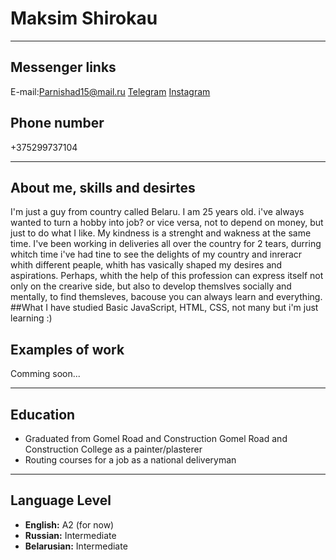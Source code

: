 # __Maksim Shirokau__
---
## Messenger links
E-mail:Parnishad15@mail.ru
[Telegram](https://t.me/Shir_shir_shir)
[Instagram](https://www.instagram.com/shir_shir_shir_)
## Phone number
+375299737104 
____
## About me, skills and desirtes
I'm just a guy from country called Belaru. I am 25 years old. i've always wanted to turn a hobby into job? or vice versa, not to depend  on money, but just to do what I like. My kindness is a strenght and wakness at the same time. I've been working in deliveries all over the country for 2 tears, durring whitch time i've had tine to see the delights of my country and inreracr whith different peaple, whith has vasically shaped my desires and aspirations. Perhaps, whith the help of this profession can express itself not only on the crearive side, but also to develop themslves socially and mentally, to find themsleves, bacouse you can always learn and everything.
##What I have studied
Basic JavaScript, HTML, CSS, not many but i'm just learning :)
## Examples of work
Comming soon...
____
## Education
* Graduated from Gomel Road and Construction Gomel Road and Construction College as a painter/plasterer
* Routing courses for a job as a national deliveryman
___
## Language Level
* __English:__ A2 (for now)
* __Russian:__ Intermediate
* __Belarusian:__ Intermediate
